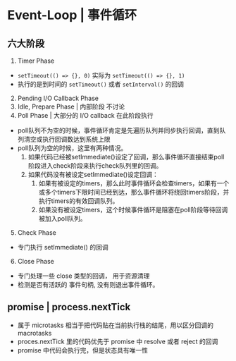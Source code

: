 # Event-Loop | 事件循环

## 六大阶段

1. Timer Phase 

* `setTimeout(() => {}, 0)` 实际为 `setTimeout(() => {}, 1)`
* 执行的是到时间的 `setTimeout()` 或者 `setInterval()` 的回调


2. Pending I/O Callback Phase
3. Idle, Prepare Phase | 内部阶段 不讨论
4. Poll Phase |  大部分的 I/O callback 在此阶段执行 

* poll队列不为空的时候，事件循环肯定是先遍历队列并同步执行回调，直到队列清空或执行回调数达到系统上限
* poll队列为空的时候，这里有两种情况。
  1. 如果代码已经被setImmediate()设定了回调，那么事件循环直接结束poll阶段进入check阶段来执行check队列里的回调。
  2. 如果代码没有被设定setImmediate()设定回调： 
     1. 如果有被设定的timers，那么此时事件循环会检查timers，如果有一个或多个timers下限时间已经到达，那么事件循环将绕回timers阶段，并执行timers的有效回调队列。
     2. 如果没有被设定timers，这个时候事件循环是阻塞在poll阶段等待回调被加入poll队列。

5. Check Phase

* 专门执行 setImmediate() 的回调

6. Close Phase

* 专门处理一些 close 类型的回调， 用于资源清理
* 检测是否有活跃的 事件句柄, 没有则退出事件循环。

## promise | process.nextTick

* 属于 microtasks 相当于把代码贴在当前执行栈的结尾，用以区分回调的 macrotasks
* proces.nextTick 里的代码优先于 promise 中 resolve 或者 reject 的回调
* promise 中代码会执行完，但是状态具有唯一性